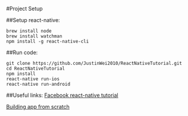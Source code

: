 #Project Setup

##Setup react-native:

```
brew install node
brew install watchman
npm install -g react-native-cli
```

##Run code:

```
git clone https://github.com/JustinWei2010/ReactNativeTutorial.git
cd ReactNativeTutorial
npm install
react-native run-ios
react-native run-android
```

##Useful links:
[Facebook react-native tutorial](https://facebook.github.io/react-native/docs/getting-started.html)

[Building app from scratch](https://www.youtube.com/watch?v=r5OPRhelEIU)

